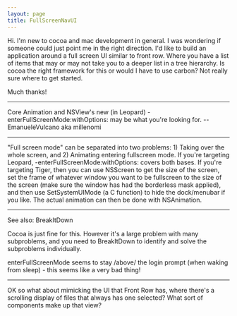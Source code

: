 ```yaml
---
layout: page
title: FullScreenNavUI
---
```


Hi.  I'm new to cocoa and mac development in general.  I was wondering if someone could just point me in the right direction.
I'd like to build an application around a full screen UI similar to front row.  Where you have a list of items that may or may not take you to a deeper list in a tree hierarchy. Is cocoa the right framework for this or would I have to use carbon? Not really sure where to get started.

Much thanks!

----

Core Animation and NSView's new (in Leopard) -enterFullScreenMode:withOptions: may be what you're looking for. -- EmanueleVulcano aka millenomi

----

"Full screen mode" can be separated into two problems: 1) Taking over the whole screen, and 2) Animating entering fullscreen mode.  If you're targeting Leopard, -enterFullScreenMode:withOptions: covers both bases.  If you're targeting Tiger, then you can use NSScreen to get the size of the screen, set the frame of whatever window you want to be fullscreen to the size of the screen (make sure the window has had the borderless mask applied), and then use SetSystemUIMode (a C function) to hide the dock/menubar if you like.  The actual animation can then be done with NSAnimation.

----
See also: BreakItDown

Cocoa is just fine for this. However it's a large problem with many subproblems, and you need to BreakItDown to identify and solve the subproblems individually.

enterFullScreenMode seems to stay /above/ the login prompt (when waking from sleep) - this seems like a very bad thing!

----

OK so what about mimicking the UI that Front Row has, where there's a scrolling display of files that always has one selected?  What sort of components make up that view?

